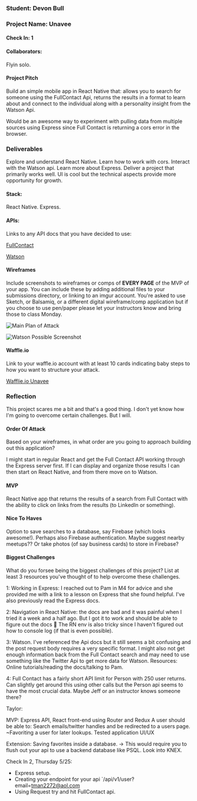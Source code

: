 ### Student: Devon Bull

### Project Name: Unavee  
      
#### Check In: 1  

#### Collaborators:  
Flyin solo. 

#### Project Pitch  
Build an simple mobile app in React Native that: allows you to search for someone using the FullContact Api, 
returns the results in a format to learn about and connect to the individual along with a personality insight from the Watson Api.

Would be an awesome way to experiment with pulling data from multiple sources using Express since Full Contact is returning a cors error in the browser.


### Deliverables  

Explore and understand React Native. Learn how to work with cors. Interact with the Watson api. Learn more about Express.
Deliver a project that primarily works well. UI is cool but the technical aspects provide more opportunity for growth. 

#### Stack: 

React Native. Express. 

#### APIs:  
Links to any API docs that you have decided to use:

[FullContact](https://www.fullcontact.com/developer/docs/)

[Watson](https://watson-api-explorer.mybluemix.net/apis/personality-insights-v3#!/personality45insights/profile)

#### Wireframes  
Include screenshots to wireframes or comps of **EVERY PAGE** of the MVP of your app. You can include these by adding additional files to your submissions directory, or linking to an imgur account. You're asked to use Sketch, or Balsamiq, or a different digital wireframe/comp application but if you choose to use pen/paper please let your instructors know and bring those to class Monday.  

![Main Plan of Attack](http://i.imgur.com/q0sMfW0.png)

![Watson Possible Screenshot](http://i.imgur.com/YiDJbZR.png)

#### Waffle.io
Link to your waffle.io account with at least 10 cards indicating baby steps to how you want to structure your attack.  

[Wafflie.io Unavee](https://waffle.io/DBULL7/Unavee)

### Reflection  
This project scares me a bit and that's a good thing. I don't yet know how I'm going to overcome certain challenges. But I will. 

#### Order Of Attack  
Based on your wireframes, in what order are you going to approach building out this application?

I might start in regular React and get the Full Contact API working through the Express server first.
If I can display and organize those results I can then start on React Native, and from there move on to Watson. 


#### MVP
React Native app that returns the results of a search from Full Contact with the ability to click on links from the results (to LinkedIn or something).

#### Nice To Haves   
Option to save searches to a database, say Firebase (which looks awesome!). Perhaps also Firebase authentication. 
Maybe suggest nearby meetups?? Or take photos (of say business cards) to store in Firebase?


#### Biggest Challenges  
What do you forsee being the biggest challenges of this project? List at least 3 resources you've thought of to help overcome these challenges.

1: Working in Express: I reached out to Pam in M4 for advice and she provided me with a link to a lesson on Express that she found helpful. I've also previously read the Express docs.

2: Navigation in React Native: the docs are bad and it was painful when I tried it a week and a half ago. But I got it to work and should be able to figure out the docs 🙏
The RN env is also tricky since I haven't figured out how to console log (if that is even possible). 

3: Watson. I've referenced the Api docs but it still seems a bit confusing and the post request body requires a very specific format. 
I might also not get enough information back from the Full Contact search and may need to use something like the Twitter Api to get more data for Watson. Resources: Online tutorials/reading the docs/talking to Pam.

4: Full Contact has a fairly short API limit for Person with 250 user returns. Can slightly get around this using other calls but the Person api seems to have the most crucial data. 
Maybe Jeff or an instructor knows someone there?


Taylor: 

MVP:
Express API, React front-end using Router and Redux
A user should be able to:
Search emails/twitter handles and be redirected to a users page. 
~Favoriting a user for later lookups.
Tested application
UI/UX

Extension: 
Saving favorites inside a database. -> This would require you to flush out your api to use a backend database like PSQL. 
Look into KNEX.

Check In 2, Thursday 5/25:
* Express setup.
* Creating your endpoint for your api `/api/v1/user?email=tman2272@aol.com
* Using Request try and hit FullContact api. 
